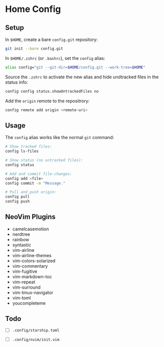 # Home Config

## Setup

In `$HOME`, create a bare `config.git` repository:

```bash
git init --bare config.git
```

In `$HOME/.zshrc` (or `.bashrc`), set the `config` alias:

```bash
alias config="git --git-dir=$HOME/config.git --work-tree=$HOME"
```

Source the `.zshrc` to activate the new alias and
hide undtracked files in the status info:

```bash
config config status.showUntrackedFiles no
```

Add the `origin` remote to the repositrory:

```bash
config remote add origin <remote-uri>
```

## Usage

The `config` alias works like the normal `git` command:

```bash
# Show tracked files:
config ls-files

# Show status (no untracked files):
config status

# Add and commit file-changes:
config add <file>
config commit -m "Message."

# Pull and push origin:
config pull
config push
```

## NeoVim Plugins

- camelcasemotion
- nerdtree
- rainbow
- syntastic
- vim-airline
- vim-airline-themes
- vim-colors-solarized
- vim-commentary
- vim-fugitive
- vim-markdown-toc
- vim-repeat
- vim-surround
- vim-tmux-navigator
- vim-toml
- youcompleteme

## Todo

- [ ] `.config/starship.toml`
- [ ] `.config/nvim/init.vim`

